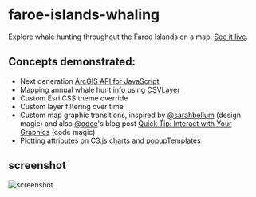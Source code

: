 # faroe-islands-whaling

Explore whale hunting throughout the Faroe Islands on a map. [See it live](jwasilgeo.github.io/faroe-islands-whaling/).

## Concepts demonstrated:
 * Next generation [ArcGIS API for JavaScript](https://developers.arcgis.com/javascript/)
 * Mapping annual whale hunt info using  [CSVLayer](https://developers.arcgis.com/javascript/latest/sample-code/layers-csv/index.html)
 * Custom Esri CSS theme override
 * Custom layer filtering over time
 * Custom map graphic transitions, inspired by [@sarahbellum](https://github.com/sarahbellum) (design magic) and also [@odoe](https://github.com/odoe)'s blog post [Quick Tip: Interact with Your Graphics](http://odoe.net/blog/quick-tip-interact-with-your-graphics/) (code magic)
 * Plotting attributes on [C3.js](c3js.org/) charts and popupTemplates

## screenshot
![screenshot](https://raw.github.com/jwasilgeo/faroe-islands-whaling/master/resources/faroe-islands-whaling.png)
